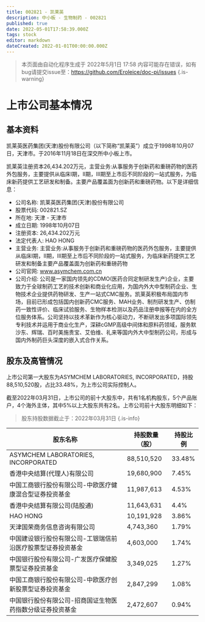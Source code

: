 ```yaml
---
title: 002821 - 凯莱英
description: 中小板 - 生物制药 - 002821
published: true
date: 2022-05-01T17:58:39.000Z
tags: stock
editor: markdown
dateCreated: 2022-01-01T00:00:00.000Z
---
```


> 本页面由自动化程序生成于 2022年5月1日 17:58
> 内容可能存在错误，如有bug请提交issue至：https://github.com/Eroleice/doc-pi/issues
{.is-warning}

# 上市公司基本情况

## 基本资料

凯莱英医药集团(天津)股份有限公司（以下简称“凯莱英”）成立于1998年10月07日，天津市。于2016年11月18日在深交所中小板上市。

凯莱英注册资本26,434.202万元，主营业务:从事服务于创新药和重磅药物的医药外包服务，主要提供从临床Ⅰ期，Ⅱ期，Ⅲ期至上市后不同阶段的一站式服务，为临床新药提供工艺研发和制备。主要产品覆盖面为创新药和重磅药物。以下是详细信息：

- 公司名称: 凯莱英医药集团(天津)股份有限公司
- 股票代码: 002821.SZ
- 所在地: 天津 - 天津市
- 成立日期: 1998年10月07日
- 注册资本: 26,434.202万元
- 法定代表人: HAO HONG
- 主营业务: 主营业务:从事服务于创新药和重磅药物的医药外包服务，主要提供从临床Ⅰ期，Ⅱ期，Ⅲ期至上市后不同阶段的一站式服务，为临床新药提供工艺研发和制备主要产品覆盖面为创新药和重磅药物
- 公司官网: www.asymchem.com.cn
- 公司介绍: 公司是一家国内领先的CDMO(医药合同定制研发生产)企业，主要致力于全球制药工艺的技术创新和商业化应用，为国内外大中型制药企业、生物技术企业提供药物研发、生产一站式CMC服务。凯莱英积极布局国内市场，目前已形成包括国内创新药CMC服务、MAH业务、制剂研发生产、仿制药一致性评价、临床试验服务、生物样本检测以及药品注册申报等在内的全方位服务体系。公司坚持以技术革新作为核心驱动力，不断研发出多项国际领先专利技术并运用于商业化生产，深耕cGMP高级中间体和原料药领域，服务默沙东、辉瑞、百时美施贵宝、艾伯维、礼来等国内外大中型制药公司，形成与国内外制药巨头深度的嵌入式合作关系。


## 股东及高管情况

上市公司第一大股东为ASYMCHEM LABORATORIES, INCORPORATED，持股88,510,520股，占比33.48%，为上市公司实际控制人。

截至2022年03月31日，上市公司的前十大股东中，共有1名机构股东，5个产品账户，4个海外主体，其中5%以上大股东共有2名。上市公司前十大股东明细如下：

> 股东持股数据截止于：2022年03月31日
{.is-info}

| 股东名称 | 持股数量（股） | 持股比例 |
| --- | --- | --- |
| ASYMCHEM LABORATORIES, INCORPORATED | 88,510,520 | 33.48% |
| 香港中央结算(代理人)有限公司 | 19,680,900 | 7.45% |
| 中国工商银行股份有限公司-中欧医疗健康混合型证券投资基金 | 11,987,613 | 4.53% |
| 香港中央结算有限公司(陆股通) | 11,643,631 | 4.4% |
| HAO HONG | 10,191,928 | 3.86% |
| 天津国荣商务信息咨询有限公司 | 4,743,360 | 1.79% |
| 中国建设银行股份有限公司-工银瑞信前沿医疗股票型证券投资基金 | 4,603,000 | 1.74% |
| 中国银行股份有限公司-广发医疗保健股票型证券投资基金 | 3,349,025 | 1.27% |
| 中国工商银行股份有限公司-中欧医疗创新股票型证券投资基金 | 2,847,299 | 1.08% |
| 中国银行股份有限公司-招商国证生物医药指数分级证券投资基金 | 2,472,607 | 0.94% |





